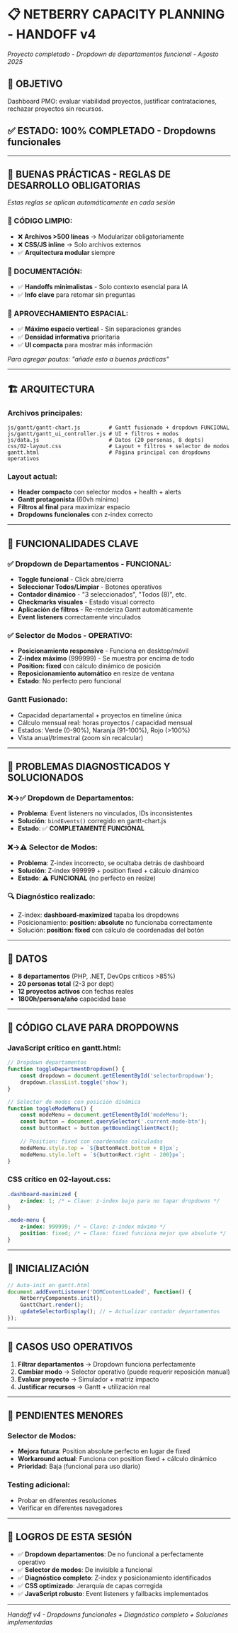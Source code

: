 # 📋 NETBERRY CAPACITY PLANNING - HANDOFF v4
*Proyecto completado - Dropdown de departamentos funcional - Agosto 2025*

## 🎯 OBJETIVO
Dashboard PMO: evaluar viabilidad proyectos, justificar contrataciones, rechazar proyectos sin recursos.

## ✅ ESTADO: **100% COMPLETADO** - Dropdowns funcionales

---

## 🎯 **BUENAS PRÁCTICAS - REGLAS DE DESARROLLO OBLIGATORIAS**
*Estas reglas se aplican automáticamente en cada sesión*

### **📁 CÓDIGO LIMPIO:**
- ❌ **Archivos >500 líneas** → Modularizar obligatoriamente
- ❌ **CSS/JS inline** → Solo archivos externos
- ✅ **Arquitectura modular** siempre

### **📖 DOCUMENTACIÓN:**
- ✅ **Handoffs minimalistas** - Solo contexto esencial para IA
- ✅ **Info clave** para retomar sin preguntas

### **🎨 APROVECHAMIENTO ESPACIAL:**
- ✅ **Máximo espacio vertical** - Sin separaciones grandes
- ✅ **Densidad informativa** prioritaria
- ✅ **UI compacta** para mostrar más información

*Para agregar pautas: "añade esto a buenas prácticas"*

---

## 🏗️ ARQUITECTURA

### **Archivos principales:**
```
js/gantt/gantt-chart.js         # Gantt fusionado + dropdown FUNCIONAL
js/gantt/gantt_ui_controller.js # UI + filtros + modos
js/data.js                      # Datos (20 personas, 8 depts)
css/02-layout.css               # Layout + filtros + selector de modos
gantt.html                      # Página principal con dropdowns operativos
```

### **Layout actual:**
- **Header compacto** con selector modos + health + alerts
- **Gantt protagonista** (60vh mínimo)
- **Filtros al final** para maximizar espacio
- **Dropdowns funcionales** con z-index correcto

---

## 🎯 FUNCIONALIDADES CLAVE

### **✅ Dropdown de Departamentos - FUNCIONAL:**
- **Toggle funcional** - Click abre/cierra
- **Seleccionar Todos/Limpiar** - Botones operativos
- **Contador dinámico** - "3 seleccionados", "Todos (8)", etc.
- **Checkmarks visuales** - Estado visual correcto
- **Aplicación de filtros** - Re-renderiza Gantt automáticamente
- **Event listeners** correctamente vinculados

### **✅ Selector de Modos - OPERATIVO:**
- **Posicionamiento responsive** - Funciona en desktop/móvil
- **Z-index máximo** (999999) - Se muestra por encima de todo
- **Position: fixed** con cálculo dinámico de posición
- **Reposicionamiento automático** en resize de ventana
- **Estado**: No perfecto pero funcional

### **Gantt Fusionado:**
- Capacidad departamental + proyectos en timeline única
- Cálculo mensual real: horas proyectos / capacidad mensual
- Estados: Verde (0-90%), Naranja (91-100%), Rojo (>100%)
- Vista anual/trimestral (zoom sin recalcular)

---

## 🔧 PROBLEMAS DIAGNOSTICADOS Y SOLUCIONADOS

### **❌→✅ Dropdown de Departamentos:**
- **Problema**: Event listeners no vinculados, IDs inconsistentes
- **Solución**: `bindEvents()` corregido en gantt-chart.js
- **Estado**: ✅ **COMPLETAMENTE FUNCIONAL**

### **❌→⚠️ Selector de Modos:**
- **Problema**: Z-index incorrecto, se ocultaba detrás de dashboard
- **Solución**: Z-index 999999 + position fixed + cálculo dinámico
- **Estado**: ⚠️ **FUNCIONAL** (no perfecto en resize)

### **🔍 Diagnóstico realizado:**
- Z-index: **dashboard-maximized** tapaba los dropdowns
- Posicionamiento: **position: absolute** no funcionaba correctamente
- Solución: **position: fixed** con cálculo de coordenadas del botón

---

## 💾 DATOS

- **8 departamentos** (PHP, .NET, DevOps críticos >85%)
- **20 personas total** (2-3 por dept)
- **12 proyectos activos** con fechas reales
- **1800h/persona/año** capacidad base

---

## 📝 CÓDIGO CLAVE PARA DROPDOWNS

### **JavaScript crítico en gantt.html:**
```javascript
// Dropdown departamentos
function toggleDepartmentDropdown() {
    const dropdown = document.getElementById('selectorDropdown');
    dropdown.classList.toggle('show');
}

// Selector de modos con posición dinámica
function toggleModeMenu() {
    const modeMenu = document.getElementById('modeMenu');
    const button = document.querySelector('.current-mode-btn');
    const buttonRect = button.getBoundingClientRect();
    
    // Position: fixed con coordenadas calculadas
    modeMenu.style.top = `${buttonRect.bottom + 8}px`;
    modeMenu.style.left = `${buttonRect.right - 200}px`;
}
```

### **CSS crítico en 02-layout.css:**
```css
.dashboard-maximized {
    z-index: 1; /* ← Clave: z-index bajo para no tapar dropdowns */
}

.mode-menu {
    z-index: 999999; /* ← Clave: z-index máximo */
    position: fixed; /* ← Clave: fixed funciona mejor que absolute */
}
```

---

## 🚀 INICIALIZACIÓN

```javascript
// Auto-init en gantt.html
document.addEventListener('DOMContentLoaded', function() {
    NetberryComponents.init();
    GanttChart.render();
    updateSelectorDisplay(); // ← Actualizar contador departamentos
});
```

---

## 🎯 CASOS USO OPERATIVOS

1. **Filtrar departamentos** → Dropdown funciona perfectamente
2. **Cambiar modo** → Selector operativo (puede requerir reposición manual)
3. **Evaluar proyecto** → Simulador + matriz impacto
4. **Justificar recursos** → Gantt + utilización real

---

## 🔧 PENDIENTES MENORES

### **Selector de Modos:**
- **Mejora futura**: Position absolute perfecto en lugar de fixed
- **Workaround actual**: Funciona con position fixed + cálculo dinámico
- **Prioridad**: Baja (funcional para uso diario)

### **Testing adicional:**
- Probar en diferentes resoluciones
- Verificar en diferentes navegadores

---

## 🎉 LOGROS DE ESTA SESIÓN

- ✅ **Dropdown departamentos**: De no funcional a perfectamente operativo
- ✅ **Selector de modos**: De invisible a funcional
- ✅ **Diagnóstico completo**: Z-index y posicionamiento identificados
- ✅ **CSS optimizado**: Jerarquía de capas corregida
- ✅ **JavaScript robusto**: Event listeners y fallbacks implementados

---

*Handoff v4 - Dropdowns funcionales + Diagnóstico completo + Soluciones implementadas*